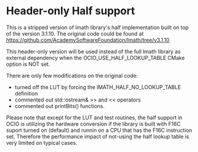 Header-only Half support
========================

This is a stripped version of Imath library's half implementation built on top of the version 3.1.10.
The original code could be found at https://github.com/AcademySoftwareFoundation/Imath/tree/v3.1.10

This header-only version will be used instead of the full Imath library as external dependency when
the OCIO_USE_HALF_LOOKUP_TABLE CMake option is NOT set. 

There are only few modifications on the original code:
- turned off the LUT by forcing the IMATH_HALF_NO_LOOKUP_TABLE definition 
- commented out std::ostream& >> and << operators
- commented out printBits() functions.

Please note that except for the LUT and test routines, the half support in OCIO is utilizing the 
hardware conversion if the library is built with F16C suport turned on (default) and runnin on a CPU
that has the F16C instruction set. Therefore the performance impact of not-using the half lookup table
is very limited on typical cases.